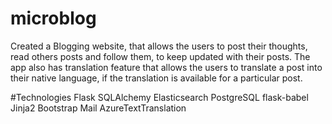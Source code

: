 # microblog
Created a Blogging website, that allows the users to post their thoughts, read others posts and follow them, to keep updated with their posts. The app also has translation feature that allows the users to translate a post into their native language, if the translation is available for a particular post.


#Technologies
Flask
SQLAlchemy
Elasticsearch
PostgreSQL
flask-babel
Jinja2
Bootstrap
Mail
AzureTextTranslation

